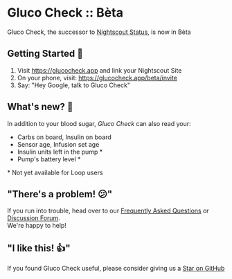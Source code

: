 # Gluco Check :: Bèta

Gluco Check, the successor to [Nightscout Status](https://git.io/nightscoutstatus), is now in Bèta

## Getting Started 🚀

1. Visit https://glucocheck.app and link your Nightscout Site
2. On your phone, visit: https://glucocheck.app/beta/invite
3. Say: "Hey Google, talk to Gluco Check"

## What's new? 🎁

In addition to your blood sugar, _Gluco Check_ can also read your:

* Carbs on board, Insulin on board
* Sensor age, Infusion set age
* Insulin units left in the pump *
* Pump's battery level *

\* Not yet available for Loop users

## "There's a problem! 😕"

If you run into trouble, head over to our 
[Frequently Asked Questions](https://glucocheck.app/faq) 
or [Discussion Forum](https://github.com/nielsmaerten/gluco-check/discussions).  
We're happy to help!

## "I like this! 👍"
If you found Gluco Check useful, 
please consider giving us a [Star on GitHub](https://github.com/nielsmaerten/gluco-check)
